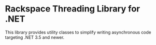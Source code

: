 # Rackspace Threading Library for .NET

This library provides utility classes to simplify writing asynchronous code targeting .NET 3.5 and newer.

